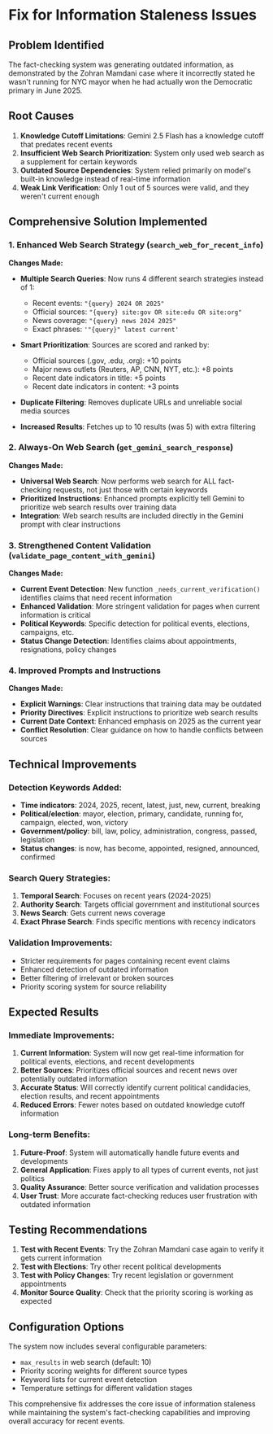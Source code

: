 # Fix for Information Staleness Issues

## Problem Identified

The fact-checking system was generating outdated information, as demonstrated by the Zohran Mamdani case where it incorrectly stated he wasn't running for NYC mayor when he had actually won the Democratic primary in June 2025.

## Root Causes

1. **Knowledge Cutoff Limitations**: Gemini 2.5 Flash has a knowledge cutoff that predates recent events
2. **Insufficient Web Search Prioritization**: System only used web search as a supplement for certain keywords
3. **Outdated Source Dependencies**: System relied primarily on model's built-in knowledge instead of real-time information
4. **Weak Link Verification**: Only 1 out of 5 sources were valid, and they weren't current enough

## Comprehensive Solution Implemented

### 1. Enhanced Web Search Strategy (`search_web_for_recent_info`)

**Changes Made:**
- **Multiple Search Queries**: Now runs 4 different search strategies instead of 1:
  - Recent events: `"{query} 2024 OR 2025"`
  - Official sources: `"{query} site:gov OR site:edu OR site:org"`
  - News coverage: `"{query} news 2024 2025"`
  - Exact phrases: `'"{query}" latest current'`

- **Smart Prioritization**: Sources are scored and ranked by:
  - Official sources (.gov, .edu, .org): +10 points
  - Major news outlets (Reuters, AP, CNN, NYT, etc.): +8 points
  - Recent date indicators in title: +5 points
  - Recent date indicators in content: +3 points

- **Duplicate Filtering**: Removes duplicate URLs and unreliable social media sources
- **Increased Results**: Fetches up to 10 results (was 5) with extra filtering

### 2. Always-On Web Search (`get_gemini_search_response`)

**Changes Made:**
- **Universal Web Search**: Now performs web search for ALL fact-checking requests, not just those with certain keywords
- **Prioritized Instructions**: Enhanced prompts explicitly tell Gemini to prioritize web search results over training data
- **Integration**: Web search results are included directly in the Gemini prompt with clear instructions

### 3. Strengthened Content Validation (`validate_page_content_with_gemini`)

**Changes Made:**
- **Current Event Detection**: New function `_needs_current_verification()` identifies claims that need recent information
- **Enhanced Validation**: More stringent validation for pages when current information is critical
- **Political Keywords**: Specific detection for political events, elections, campaigns, etc.
- **Status Change Detection**: Identifies claims about appointments, resignations, policy changes

### 4. Improved Prompts and Instructions

**Changes Made:**
- **Explicit Warnings**: Clear instructions that training data may be outdated
- **Priority Directives**: Explicit instructions to prioritize web search results
- **Current Date Context**: Enhanced emphasis on 2025 as the current year
- **Conflict Resolution**: Clear guidance on how to handle conflicts between sources

## Technical Improvements

### Detection Keywords Added:
- **Time indicators**: 2024, 2025, recent, latest, just, new, current, breaking
- **Political/election**: mayor, election, primary, candidate, running for, campaign, elected, won, victory
- **Government/policy**: bill, law, policy, administration, congress, passed, legislation
- **Status changes**: is now, has become, appointed, resigned, announced, confirmed

### Search Query Strategies:
1. **Temporal Search**: Focuses on recent years (2024-2025)
2. **Authority Search**: Targets official government and institutional sources
3. **News Search**: Gets current news coverage
4. **Exact Phrase Search**: Finds specific mentions with recency indicators

### Validation Improvements:
- Stricter requirements for pages containing recent event claims
- Enhanced detection of outdated information
- Better filtering of irrelevant or broken sources
- Priority scoring system for source reliability

## Expected Results

### Immediate Improvements:
1. **Current Information**: System will now get real-time information for political events, elections, and recent developments
2. **Better Sources**: Prioritizes official sources and recent news over potentially outdated information
3. **Accurate Status**: Will correctly identify current political candidacies, election results, and recent appointments
4. **Reduced Errors**: Fewer notes based on outdated knowledge cutoff information

### Long-term Benefits:
1. **Future-Proof**: System will automatically handle future events and developments
2. **General Application**: Fixes apply to all types of current events, not just politics
3. **Quality Assurance**: Better source verification and validation processes
4. **User Trust**: More accurate fact-checking reduces user frustration with outdated information

## Testing Recommendations

1. **Test with Recent Events**: Try the Zohran Mamdani case again to verify it gets current information
2. **Test with Elections**: Try other recent political developments
3. **Test with Policy Changes**: Try recent legislation or government appointments
4. **Monitor Source Quality**: Check that the priority scoring is working as expected

## Configuration Options

The system now includes several configurable parameters:
- `max_results` in web search (default: 10)
- Priority scoring weights for different source types
- Keyword lists for current event detection
- Temperature settings for different validation stages

This comprehensive fix addresses the core issue of information staleness while maintaining the system's fact-checking capabilities and improving overall accuracy for recent events.